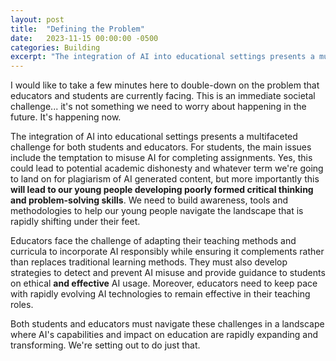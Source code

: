 ```yaml
---
layout: post
title:  "Defining the Problem"
date:   2023-11-15 00:00:00 -0500
categories: Building
excerpt: "The integration of AI into educational settings presents a multifaceted challenge for both students and educators."
---
```


I would like to take a few minutes here to double-down on the problem that educators and students are currently facing.  This is an immediate societal challenge... it's not something we need to worry about happening in the future.  It's happening now.

The integration of AI into educational settings presents a multifaceted challenge for both students and educators. For students, the main issues include the temptation to misuse AI for completing assignments.  Yes, this could lead to potential academic dishonesty and whatever term we're going to land on for plagiarism of AI generated content, but more importantly this **will lead to our young people developing poorly formed critical thinking and problem-solving skills**. We need to build awareness, tools and methodologies to help our young people navigate the landscape that is rapidly shifting under their feet.

Educators face the challenge of adapting their teaching methods and curricula to incorporate AI responsibly while ensuring it complements rather than replaces traditional learning methods. They must also develop strategies to detect and prevent AI misuse and provide guidance to students on ethical **and effective** AI usage. Moreover, educators need to keep pace with rapidly evolving AI technologies to remain effective in their teaching roles.

Both students and educators must navigate these challenges in a landscape where AI's capabilities and impact on education are rapidly expanding and transforming. We're setting out to do just that.